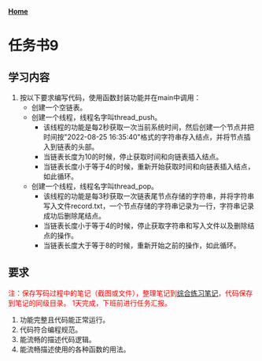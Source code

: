 **[Home](../Menu.md)**

# 任务书9

## 学习内容
1. 按以下要求编写代码，使用函数封装功能并在main中调用：
    - 创建一个空链表。
    - 创建一个线程，线程名字叫thread_push。
      - 该线程的功能是每2秒获取一次当前系统时间，然后创建一个节点并把时间按"2022-08-25 16:35:40"格式的字符串存入结点，并将节点插入到链表的头部。
      - 当链表长度为10的时候，停止获取时间和向链表插入结点。
      - 当链表长度小于等于4的时候，重新开始获取时间和向链表插入结点，如此循环。
    - 创建一个线程，线程名字叫thread_pop。
      - 该线程的功能是每3秒获取一次链表尾节点存储的字符串，并将字符串写入文件record.txt，一个节点存储的字符串记录为一行，字符串记录成功后删除尾结点。
      - 当链表长度小于等于4的时候，停止获取字符串和写入文件以及删除结点的操作。
      - 当链表长度大于等于8的时候，重新开始之前的操作，如此循环。

## 要求
<font color="red">注：保存写码过程中的笔记（截图或文件），整理笔记到[综合练习笔记](Task9/Note/training.md)，代码保存到笔记的同级目录。</font>
<font color="red">1天完成，下班前进行任务汇报。</font>
1. 功能完整且代码能正常运行。
2. 代码符合编程规范。
3. 能流畅的描述代码逻辑。
4. 能流畅描述使用的各种函数的用法。
